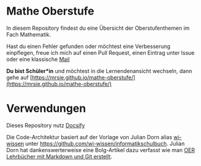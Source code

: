 # Mathe Oberstufe
In diesem Repository findest du eine Übersicht der Oberstufenthemen im Fach Mathematik.

Hast du einen Fehler gefunden oder möchtest eine Verbesserung einpflegen, freue ich mich auf einen Pull Request, einen Eintrag unter Issue oder eine klassische [Mail](mailto:m.siemering.edu@gmail.com)

**Du bist Schüler&#42;in** und möchtest in die Lernendenansicht wechseln, dann gehe auf [https://mrsie.github.io/mathe-oberstufe/](https://mrsie.github.io/mathe-oberstufe/)


# Verwendungen

Dieses Repository nutz [Docsify](https://docsify.js.org/#/)

Die Code-Architektur basiert auf der Vorlage von Julian Dorn alias [wi-wissen](https://github.com/wi-wissen/) unter <a xmlns:dct="http://purl.org/dc/terms/" href="https://github.com/wi-wissen/informatikschulbuch" rel="dct:source">https://github.com/wi-wissen/informatikschulbuch</a>.
Julian Dorn hat dankenswerterweise eine Bolg-Artikel dazu verfasst wie man [OER Lehrbücher mit Markdown und Git erstellt](https://blog.wi-wissen.de/post/oer-lehrbuecher-mit-markdown-und-git-erstellen).